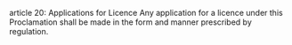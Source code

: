 article 20: Applications for Licence
Any application for a licence under this Proclamation shall be made in the form and manner prescribed by regulation.
<ul>
</ul>